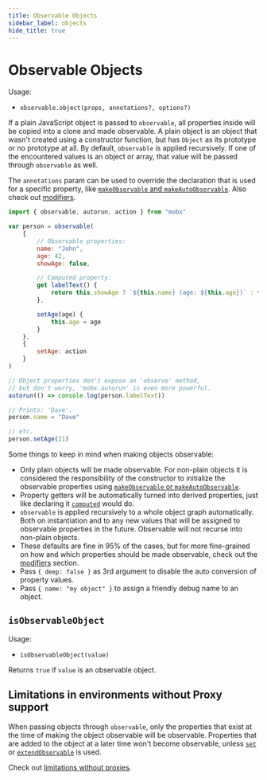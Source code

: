 ```yaml
---
title: Observable Objects
sidebar_label: objects
hide_title: true
---
```


<script async type="text/javascript" src="//cdn.carbonads.com/carbon.js?serve=CEBD4KQ7&placement=mobxjsorg" id="_carbonads_js"></script>

# Observable Objects

Usage:

-   `observable.object(props, annotations?, options?)`

If a plain JavaScript object is passed to `observable`, all properties inside will be copied into a clone and made observable.
A plain object is an object that wasn't created using a constructor function, but has `Object` as its prototype or no prototype at all.
By default, `observable` is applied recursively. If one of the encountered values is an object or array, that value will be passed through `observable` as well.

The `annotations` param can be used to override the declaration that is used for a specific property, like [`makeObservable` and `makeAutoObservable`](observable.md). Also check out [modifiers](modifiers.md).

```javascript
import { observable, autorun, action } from "mobx"

var person = observable(
    {
        // Observable properties:
        name: "John",
        age: 42,
        showAge: false,

        // Computed property:
        get labelText() {
            return this.showAge ? `${this.name} (age: ${this.age})` : this.name
        },

        setAge(age) {
            this.age = age
        }
    },
    {
        setAge: action
    }
)

// Object properties don't expose an 'observe' method,
// but don't worry, 'mobx.autorun' is even more powerful.
autorun(() => console.log(person.labelText))

// Prints: 'Dave'.
person.name = "Dave"

// etc.
person.setAge(21)
```

Some things to keep in mind when making objects observable:

-   Only plain objects will be made observable. For non-plain objects it is considered the responsibility of the constructor to initialize the observable properties using [`makeObservable` or `makeAutoObservable`](observable.md).
-   Property getters will be automatically turned into derived properties, just like declaring it [`computed`](computed) would do.
-   `observable` is applied recursively to a whole object graph automatically. Both on instantiation and to any new values that will be assigned to observable properties in the future. Observable will not recurse into non-plain objects.
-   These defaults are fine in 95% of the cases, but for more fine-grained on how and which properties should be made observable, check out the [modifiers](modifiers.md) section.
-   Pass `{ deep: false }` as 3rd argument to disable the auto conversion of property values.
-   Pass `{ name: "my object" }` to assign a friendly debug name to an object.

## `isObservableObject`

Usage:

-   `isObservableObject(value)`

Returns `true` if `value` is an observable object.

## Limitations in environments without Proxy support

When passing objects through `observable`, only the properties that exist at the time of making the object observable will be observable. Properties that are added to the object at a later time won't become observable, unless [`set`](object-api.md) or [`extendObservable`](api.md#extendobservable) is used.

Check out [limitations without proxies](configure.md#limitations-without-proxy-support).
